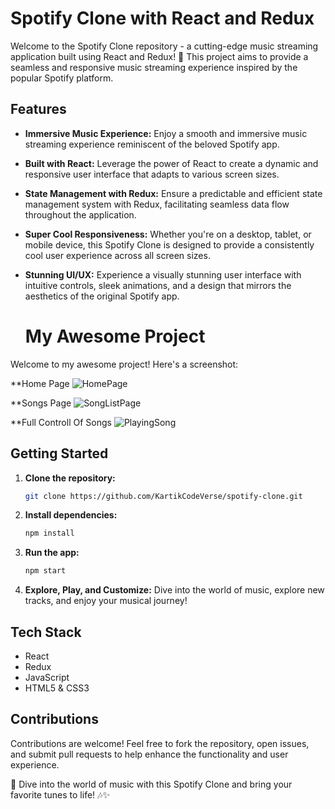 # Spotify Clone with React and Redux

Welcome to the Spotify Clone repository - a cutting-edge music streaming application built using React and Redux! 🎵 This project aims to provide a seamless and responsive music streaming experience inspired by the popular Spotify platform.

## Features

- **Immersive Music Experience:** Enjoy a smooth and immersive music streaming experience reminiscent of the beloved Spotify app.
  
- **Built with React:** Leverage the power of React to create a dynamic and responsive user interface that adapts to various screen sizes.

- **State Management with Redux:** Ensure a predictable and efficient state management system with Redux, facilitating seamless data flow throughout the application.

- **Super Cool Responsiveness:** Whether you're on a desktop, tablet, or mobile device, this Spotify Clone is designed to provide a consistently cool user experience across all screen sizes.

- **Stunning UI/UX:** Experience a visually stunning user interface with intuitive controls, sleek animations, and a design that mirrors the aesthetics of the original Spotify app.

  # My Awesome Project

Welcome to my awesome project! Here's a screenshot:

**Home Page
![HomePage](https://github.com/KartikCodeVerse/Spotify_Clone/assets/128214174/9da79eeb-ce0d-473d-884e-00260aacddb0)

**Songs Page
![SongListPage](https://github.com/KartikCodeVerse/Spotify_Clone/assets/128214174/2bba1301-57b2-48fb-a66a-13c07e56464e)

**Full Controll Of Songs
![PlayingSong](https://github.com/KartikCodeVerse/Spotify_Clone/assets/128214174/678d4bc6-1ef1-4df3-becd-fa87648b3508)

## Getting Started

1. **Clone the repository:**
   ```bash
   git clone https://github.com/KartikCodeVerse/spotify-clone.git
   ```

2. **Install dependencies:**
   ```bash
   npm install
   ```

3. **Run the app:**
   ```bash
   npm start
   ```

4. **Explore, Play, and Customize:**
   Dive into the world of music, explore new tracks, and enjoy your musical journey!

## Tech Stack

- React
- Redux
- JavaScript
- HTML5 & CSS3

## Contributions

Contributions are welcome! Feel free to fork the repository, open issues, and submit pull requests to help enhance the functionality and user experience.

🎉 Dive into the world of music with this Spotify Clone and bring your favorite tunes to life! 🎶✨
